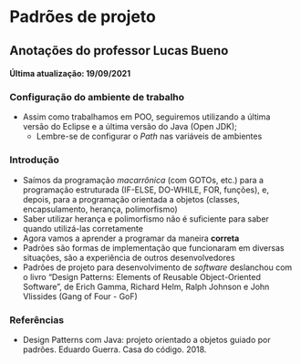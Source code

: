 # Padrões de projeto

## Anotações do professor Lucas Bueno

#### Última atualização: 19/09/2021

### Configuração do ambiente de trabalho

- Assim como trabalhamos em POO, seguiremos utilizando a última versão do Eclipse e a última versão do Java (Open JDK);
    - Lembre-se de configurar o *Path* nas variáveis de ambientes

### Introdução
- Saímos da programação *macarrônica* (com GOTOs, etc.) para a programação estruturada (IF-ELSE, DO-WHILE, FOR, funções), e, depois, para a programação orientada a objetos (classes, encapsulamento, herança, polimorfismo)
- Saber utilizar herança e polimorfismo não é suficiente para saber quando utilizá-las corretamente
- Agora vamos a aprender a programar da maneira **correta**
- Padrões são formas de implementação que funcionaram em diversas situações, são a experiência de outros desenvolvedores
- Padrões de projeto para desenvolvimento de *software* deslanchou com o livro “Design Patterns: Elements of Reusable Object-Oriented Software”, de Erich Gamma, Richard Helm, Ralph Johnson e John Vlissides (Gang of Four - GoF)

### Referências

- Design Patterns com Java: projeto orientado a objetos guiado por padrões. Eduardo Guerra. Casa do código. 2018.

